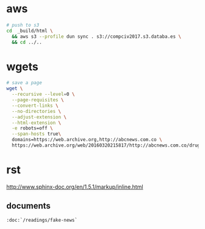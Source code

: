 # aws


```sh
# push to s3
cd  _build/html \
  && aws s3 --profile dun sync . s3://compciv2017.s3.databa.es \
  && cd ../..
```

# wgets


```sh
# save a page
wget \
  --recursive --level=0 \
  --page-requisites \
  --convert-links \
  --no-directories \
  --adjust-extension \
  --html-extension \
  -e robots=off \
  --span-hosts true\
  domains=https://web.archive.org,http://abcnews.com.co \
  https://web.archive.org/web/20160320215817/http://abcnews.com.co/drug-kingpin-el-chapo-escapes-mexican-prison-once-again/ 
```



# rst

http://www.sphinx-doc.org/en/1.5.1/markup/inline.html

## documents

    :doc:`/readings/fake-news`
